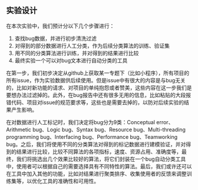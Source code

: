 ## 实验设计

在本次实验中，我们预计分以下几个步骤进行：

1. 查找bug数据，并进行初步清洗过滤
2. 对得到的部分数据进行人工分类，作为后续分类算法的训练、验证集
3. 用不同的分类算法进行训练，并对得到的结果进行比较
4. 最终实验一个可以对bug文本进行自动分类的工具

在第一步，我们初步决定从github上获取某一专题下（比如小程序），所有项目的所有issue，作为实验数据供后续使用。但是issue中有很大的内容是与bug无关的，比如对新功能的请求、对项目的单纯抱怨或者赞美，这些内容在这一步我们是要想办法过滤掉的。此外，在bug报告中还有很多无用的信息，比如粘贴的大段报错代码、项目对issue的规范要求等，这些也是需要去掉的，以防对后续实验的结果产生影响。

在对数据进行人工标记时，我们决定将bug分为9类：Conceptual error、Arithmetic bug、Logic bug、Syntax bug、Resource bug、Multi-threading programming bug、Interfacing bug、Performance bug、Teamworking bug。之后，我们将使用不同的分类算法对得到的标记数据进行建模验证，并对得到的结果进行比较，比较不同算法的各项指标，速度、资源占用、准确度等，最终，我们将挑选出几个效果比较好的算法，将它们封装在一个bug自动分类工具中，使用者可以根据自己的需要选择具有不同特性的算法。最后，我们或许还可以在工具中加入其他的功能，比如对结果进行聚类排序、收集使用者的反馈来调整训练集等，以优化工具的准确性和可用性。

